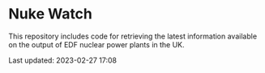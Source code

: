 # Nuke Watch

This repository includes code for retrieving the latest information available on the output of EDF nuclear power plants in the UK.

Last updated: 2023-02-27 17:08